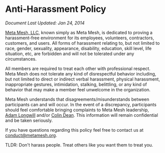 # Anti-Harassment Policy

*Document Last Updated: Jan 24, 2014*

[Meta Mesh, LLC](http://www.metamesh.org), known simply as Meta Mesh, is dedicated to proving a harassment-free environment for its employees, volunteers, contractors, customers, and users. All forms of harassment relating to, but not limited to race, gender, sexuality, appearance, disability, education, skill level, life situation, etc, are forbidden and will not be tolerated under any circumstances.

All members are required to treat each other with professional respect. Meta Mesh does not tolerate any kind of disrespectful behavior including, but not limited to direct or indirect verbal harassment, physical harassment, inappropriate gestures, intimidation, stalking, belittling, or any kind of behavior that may make a member feel unwelcome in the organization.

Meta Mesh understands that disagreements/misunderstands between participants can and will occur. In the event of a discrepancy, participants should feel comfortable bringing complaints to Meta Mesh leadership, [Adam Longwill](mailto:adam.longwill+conduct@metamesh.org) and/or [Colin Dean](mailto:colin.dean+conduct@metamesh.org). This information will remain confidential and be taken seriously.

If you have questions regarding this policy feel free to contact us at [conduct@metamesh.org](mailto:conduct@metamesh.org).

TLDR: Don't harass people. Treat others like you want them to treat you. 
